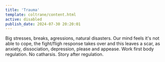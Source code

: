 ```yaml
---
title: 'Trauma'
template: coltrane/content.html
active: disabled
publish_date: 2024-07-30 20:20:01
---
```


Big stresses, breaks, agressions, natural disasters. Our mind feels it's not able to cope, the fight/fligh response takes over and this leaves a scar, as anxiety, dissociation, depression, please and appease. Work first body regulation. No catharsis. Story after regulation.